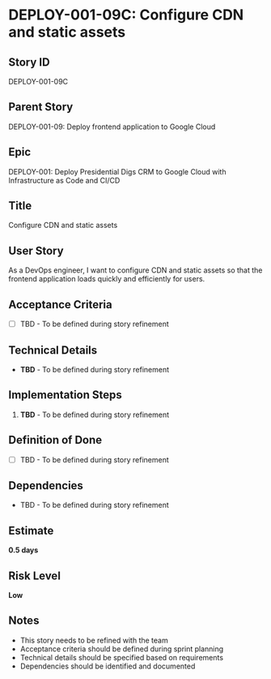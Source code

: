 # DEPLOY-001-09C: Configure CDN and static assets

## Story ID
DEPLOY-001-09C

## Parent Story
DEPLOY-001-09: Deploy frontend application to Google Cloud

## Epic
DEPLOY-001: Deploy Presidential Digs CRM to Google Cloud with Infrastructure as Code and CI/CD

## Title
Configure CDN and static assets

## User Story
As a DevOps engineer, I want to configure CDN and static assets so that the frontend application loads quickly and efficiently for users.

## Acceptance Criteria
- [ ] TBD - To be defined during story refinement

## Technical Details
- **TBD** - To be defined during story refinement

## Implementation Steps
1. **TBD** - To be defined during story refinement

## Definition of Done
- [ ] TBD - To be defined during story refinement

## Dependencies
- TBD - To be defined during story refinement

## Estimate
**0.5 days**

## Risk Level
**Low**

## Notes
- This story needs to be refined with the team
- Acceptance criteria should be defined during sprint planning
- Technical details should be specified based on requirements
- Dependencies should be identified and documented
